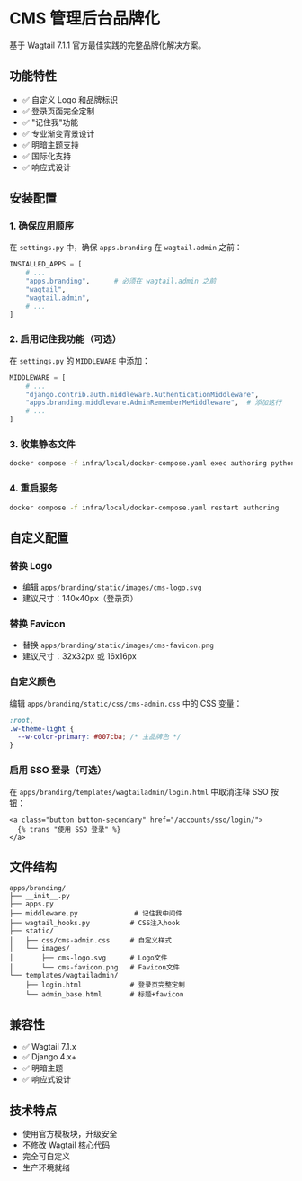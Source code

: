 # CMS 管理后台品牌化

基于 Wagtail 7.1.1 官方最佳实践的完整品牌化解决方案。

## 功能特性

- ✅ 自定义 Logo 和品牌标识
- ✅ 登录页面完全定制
- ✅ "记住我"功能
- ✅ 专业渐变背景设计
- ✅ 明暗主题支持
- ✅ 国际化支持
- ✅ 响应式设计

## 安装配置

### 1. 确保应用顺序

在 `settings.py` 中，确保 `apps.branding` 在 `wagtail.admin` 之前：

```python
INSTALLED_APPS = [
    # ...
    "apps.branding",      # 必须在 wagtail.admin 之前
    "wagtail",
    "wagtail.admin",
    # ...
]
```

### 2. 启用记住我功能（可选）

在 `settings.py` 的 `MIDDLEWARE` 中添加：

```python
MIDDLEWARE = [
    # ...
    "django.contrib.auth.middleware.AuthenticationMiddleware",
    "apps.branding.middleware.AdminRememberMeMiddleware",  # 添加这行
    # ...
]
```

### 3. 收集静态文件

```bash
docker compose -f infra/local/docker-compose.yaml exec authoring python manage.py collectstatic --noinput
```

### 4. 重启服务

```bash
docker compose -f infra/local/docker-compose.yaml restart authoring
```

## 自定义配置

### 替换 Logo

- 编辑 `apps/branding/static/images/cms-logo.svg`
- 建议尺寸：140x40px（登录页）

### 替换 Favicon

- 替换 `apps/branding/static/images/cms-favicon.png`
- 建议尺寸：32x32px 或 16x16px

### 自定义颜色

编辑 `apps/branding/static/css/cms-admin.css` 中的 CSS 变量：

```css
:root,
.w-theme-light {
  --w-color-primary: #007cba; /* 主品牌色 */
}
```

### 启用 SSO 登录（可选）

在 `apps/branding/templates/wagtailadmin/login.html` 中取消注释 SSO 按钮：

```django
<a class="button button-secondary" href="/accounts/sso/login/">
  {% trans "使用 SSO 登录" %}
</a>
```

## 文件结构

```
apps/branding/
├── __init__.py
├── apps.py
├── middleware.py              # 记住我中间件
├── wagtail_hooks.py          # CSS注入hook
├── static/
│   ├── css/cms-admin.css     # 自定义样式
│   └── images/
│       ├── cms-logo.svg      # Logo文件
│       └── cms-favicon.png   # Favicon文件
└── templates/wagtailadmin/
    ├── login.html            # 登录页完整定制
    └── admin_base.html       # 标题+favicon
```

## 兼容性

- ✅ Wagtail 7.1.x
- ✅ Django 4.x+
- ✅ 明暗主题
- ✅ 响应式设计

## 技术特点

- 使用官方模板块，升级安全
- 不修改 Wagtail 核心代码
- 完全可自定义
- 生产环境就绪
